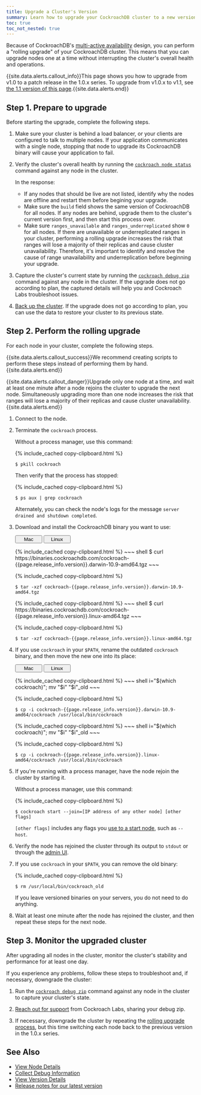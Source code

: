 ```yaml
---
title: Upgrade a Cluster's Version
summary: Learn how to upgrade your CockroachDB cluster to a new version.
toc: true
toc_not_nested: true
---
```


Because of CockroachDB's [multi-active availability](multi-active-availability.html) design, you can perform a "rolling upgrade" of your CockroachDB cluster. This means that you can upgrade nodes one at a time without interrupting the cluster's overall health and operations.

{{site.data.alerts.callout_info}}This page shows you how to upgrade from v1.0 to a patch release in the 1.0.x series. To upgrade from v1.0.x to v1.1, see <a href="https://www.cockroachlabs.com/docs/v1.1/upgrade-cockroach-version.html">the 1.1 version of this page</a>.{{site.data.alerts.end}}


## Step 1. Prepare to upgrade

Before starting the upgrade, complete the following steps.

1. Make sure your cluster is behind a load balancer, or your clients are configured to talk to multiple nodes. If your application communicates with a single node, stopping that node to upgrade its CockroachDB binary will cause your application to fail.

2. Verify the cluster's overall health by running the [`cockroach node status`](view-node-details.html) command against any node in the cluster.

    In the response:
    - If any nodes that should be live are not listed, identify why the nodes are offline and restart them before begining your upgrade.
    - Make sure the `build` field shows the same version of CockroachDB for all nodes. If any nodes are behind, upgrade them to the cluster's current version first, and then start this process over.
    - Make sure `ranges_unavailable` and `ranges_underreplicated` show `0` for all nodes. If there are unavailable or underreplicated ranges in your cluster, performing a rolling upgrade increases the risk that ranges will lose a majority of their replicas and cause cluster unavailability. Therefore, it's important to identify and resolve the cause of range unavailability and underreplication before beginning your upgrade.

3. Capture the cluster's current state by running the [`cockroach debug zip`](debug-zip.html) command against any node in the cluster. If the upgrade does not go according to plan, the captured details will help you and Cockroach Labs troubleshoot issues.

4. [Back up the cluster](back-up-data.html). If the upgrade does not go according to plan, you can use the data to restore your cluster to its previous state.

## Step 2. Perform the rolling upgrade

For each node in your cluster, complete the following steps.

{{site.data.alerts.callout_success}}We recommend creating scripts to perform these steps instead of performing them by hand.{{site.data.alerts.end}}

{{site.data.alerts.callout_danger}}Upgrade only one node at a time, and wait at least one minute after a node rejoins the cluster to upgrade the next node. Simultaneously upgrading more than one node increases the risk that ranges will lose a majority of their replicas and cause cluster unavailability.{{site.data.alerts.end}}

1. Connect to the node.

2. Terminate the `cockroach` process.

    Without a process manager, use this command:

    {% include_cached copy-clipboard.html %}
    ~~~ shell
    $ pkill cockroach
    ~~~

    Then verify that the process has stopped:

    {% include_cached copy-clipboard.html %}
    ~~~ shell
    $ ps aux | grep cockroach
    ~~~

    Alternately, you can check the node's logs for the message `server drained and shutdown completed`.

3. Download and install the CockroachDB binary you want to use:

    <div class="filters clearfix">
      <button style="width: 15%" class="filter-button" data-scope="mac">Mac</button>
      <button style="width: 15%" class="filter-button" data-scope="linux">Linux</button>
    </div>
    <p></p>

    <div class="filter-content" markdown="1" data-scope="mac">
    {% include_cached copy-clipboard.html %}
    ~~~ shell
    $ curl https://binaries.cockroachdb.com/cockroach-{{page.release_info.version}}.darwin-10.9-amd64.tgz
    ~~~

    {% include_cached copy-clipboard.html %}
    ~~~ shell
    $ tar -xzf cockroach-{{page.release_info.version}}.darwin-10.9-amd64.tgz
    ~~~
    </div>

    <div class="filter-content" markdown="1" data-scope="linux">
    {% include_cached copy-clipboard.html %}
    ~~~ shell
    $ curl https://binaries.cockroachdb.com/cockroach-{{page.release_info.version}}.linux-amd64.tgz
    ~~~

    {% include_cached copy-clipboard.html %}
    ~~~ shell
    $ tar -xzf cockroach-{{page.release_info.version}}.linux-amd64.tgz
    ~~~
    </div>

4. If you use `cockroach` in your `$PATH`, rename the outdated `cockroach` binary, and then move the new one into its place:

    <div class="filters clearfix">
      <button style="width: 15%" class="filter-button" data-scope="mac">Mac</button>
      <button style="width: 15%" class="filter-button" data-scope="linux">Linux</button>
    </div>
    <p></p>

    <div class="filter-content" markdown="1" data-scope="mac">
    {% include_cached copy-clipboard.html %}
    ~~~ shell
    i="$(which cockroach)"; mv "$i" "$i"_old
    ~~~

    {% include_cached copy-clipboard.html %}
    ~~~ shell
    $ cp -i cockroach-{{page.release_info.version}}.darwin-10.9-amd64/cockroach /usr/local/bin/cockroach
    ~~~
    </div>

    <div class="filter-content" markdown="1" data-scope="linux">
    {% include_cached copy-clipboard.html %}
    ~~~ shell
    i="$(which cockroach)"; mv "$i" "$i"_old
    ~~~

    {% include_cached copy-clipboard.html %}
    ~~~ shell
    $ cp -i cockroach-{{page.release_info.version}}.linux-amd64/cockroach /usr/local/bin/cockroach
    ~~~
    </div>

5. If you're running with a process manager, have the node rejoin the cluster by starting it.

    Without a process manager, use this command:

    {% include_cached copy-clipboard.html %}
    ~~~ shell
    $ cockroach start --join=[IP address of any other node] [other flags]
    ~~~
    `[other flags]` includes any flags you [use to a start node](start-a-node.html), such as `--host`.

6. Verify the node has rejoined the cluster through its output to `stdout` or through the [admin UI](explore-the-admin-ui.html).

7. If you use `cockroach` in your `$PATH`, you can remove the old binary:

    {% include_cached copy-clipboard.html %}
    ~~~ shell
    $ rm /usr/local/bin/cockroach_old
    ~~~

    If you leave versioned binaries on your servers, you do not need to do anything.

8. Wait at least one minute after the node has rejoined the cluster, and then repeat these steps for the next node.

## Step 3. Monitor the upgraded cluster

After upgrading all nodes in the cluster, monitor the cluster's stability and performance for at least one day.

If you experience any problems, follow these steps to troubleshoot and, if necessary, downgrade the cluster:

1. Run the [`cockroach debug zip`](debug-zip.html) command against any node in the cluster to capture your cluster's state.

2. [Reach out for support](support-resources.html) from Cockroach Labs, sharing your debug zip.

3. If necessary, downgrade the cluster by repeating the [rolling upgrade process](#step-2-perform-the-rolling-upgrade), but this time switching each node back to the previous version in the 1.0.x series.

## See Also

- [View Node Details](view-node-details.html)
- [Collect Debug Information](debug-zip.html)
- [View Version Details](view-version-details.html)
- [Release notes for our latest version](../releases/{{page.release_info.version}}.html)
